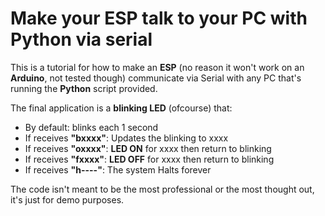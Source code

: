 # Make your ESP talk to your PC with Python via serial

This is a tutorial for how to make an **ESP** (no reason it won't work on an **Arduino**, not tested though) communicate via Serial with any PC that's running the **Python** script provided.

The final application is a **blinking LED** (ofcourse) that:

- By default: blinks each 1 second
- If receives **"bxxxx"**: Updates the blinking to xxxx 
- If receives **"oxxxx"**: **LED ON** for xxxx then return to blinking 
- If receives **"fxxxx"**: **LED OFF** for xxxx then return to blinking
- If receives **"h----"**: The system Halts forever 

The code isn't meant to be the most professional or the most thought out, it's just for demo purposes.

